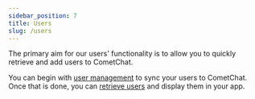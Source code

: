 ```yaml
---
sidebar_position: 7
title: Users
slug: /users
---
```



The primary aim for our users' functionality is to allow you to quickly retrieve and add users to CometChat.

You can begin with [user management](./user-management) to sync your users to CometChat. Once that is done, you can [retrieve users](./retrieve-users) and display them in your app.